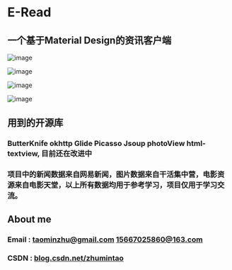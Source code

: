 # E-Read
## 一个基于Material Design的资讯客户端

![image](http://img.blog.csdn.net/20161022144743368?watermark/2/text/aHR0cDovL2Jsb2cuY3Nkbi5uZXQv/font/5a6L5L2T/fontsize/400/fill/I0JBQkFCMA==/dissolve/70/gravity/Center)

![image](http://img.blog.csdn.net/20161022150202113?watermark/2/text/aHR0cDovL2Jsb2cuY3Nkbi5uZXQv/font/5a6L5L2T/fontsize/400/fill/I0JBQkFCMA==/dissolve/70/gravity/Center)

![image](http://img.blog.csdn.net/20161022150251176?watermark/2/text/aHR0cDovL2Jsb2cuY3Nkbi5uZXQv/font/5a6L5L2T/fontsize/400/fill/I0JBQkFCMA==/dissolve/70/gravity/Center)

![image](http://img.blog.csdn.net/20161022150349795?watermark/2/text/aHR0cDovL2Jsb2cuY3Nkbi5uZXQv/font/5a6L5L2T/fontsize/400/fill/I0JBQkFCMA==/dissolve/70/gravity/Center)

## 用到的开源库 
### ButterKnife okhttp Glide Picasso Jsoup photoView html-textview, 目前还在改进中

### 项目中的新闻数据来自网易新闻，图片数据来自干活集中营，电影资源来自电影天堂，以上所有数据均用于参考学习，项目仅用于学习交流。

## About me

### Email : [taominzhu@gmail.com](mailto:taominzhu@gmail.com) [15667025860@163.com](mailto:15667025860@163.com)

### CSDN : [blog.csdn.net/zhumintao](http://blog.csdn.net/zhumintao)
